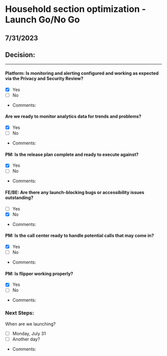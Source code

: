 # Household section optimization - Launch Go/No Go
## 7/31/2023
## Decision: 

---

#### Platform: Is monitoring and alerting configured and working as expected via the Privacy and Security Review?
- [x] Yes
- [ ] No
- Comments:

#### Are we ready to monitor analytics data for trends and problems?
- [x] Yes
- [ ] No
- Comments: 

#### PM: Is the release plan complete and ready to execute against?
- [x] Yes
- [ ] No
- Comments: 

#### FE/BE: Are there any launch-blocking bugs or accessibility issues outstanding?
- [ ] Yes
- [x] No
- Comments:

#### PM: Is the call center ready to handle potential calls that may come in?
- [x] Yes
- [ ] No
- Comments:

#### PM: Is flipper working properly?
- [x] Yes
- [ ] No
- Comments: 

### Next Steps:
When are we launching?
- [ ] Monday, July 31
- [ ] Another day?
- Comments: 
